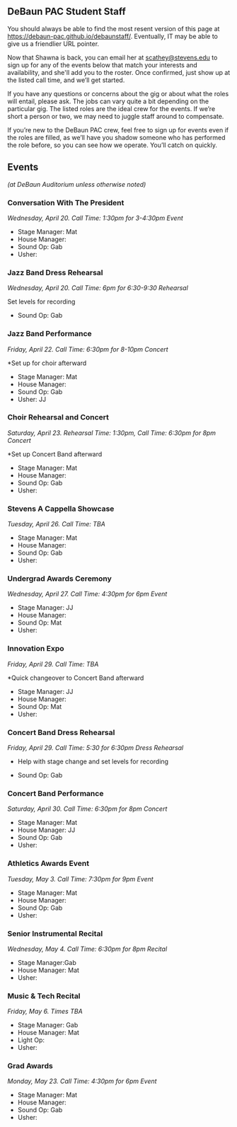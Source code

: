 ## DeBaun PAC Student Staff

You should always be able to find the most resent version of this page at <https://debaun-pac.github.io/debaunstaff/>. Eventually, IT may be able to give us a friendlier URL pointer.

Now that Shawna is back, you can email her at <scathey@stevens.edu>  to sign up for any of the events below that match your interests and availability, and she'll add you to the roster. Once confirmed, just show up at the listed call time, and we’ll get started.

If you have any questions or concerns about the gig or about what the roles will entail, please ask. The jobs can vary quite a bit depending on the particular gig. The listed roles are the ideal crew for the events. If we’re short a person or two, we may need to juggle staff around to compensate.

If you’re new to the DeBaun PAC crew, feel free to sign up for events even if the roles are filled, as we’ll have you shadow someone who has performed the role before, so you can see how we operate. You’ll catch on quickly.


## Events
*(at DeBaun Auditorium unless otherwise noted)*



### Conversation With The President
*Wednesday, April 20. Call Time: 1:30pm for 3-4:30pm Event*

- Stage Manager: Mat
- House Manager: 
- Sound Op: Gab
- Usher:


### Jazz Band Dress Rehearsal
*Wednesday, April 20. Call Time: 6pm for 6:30-9:30 Rehearsal*

Set levels for recording 

- Sound Op: Gab


### Jazz Band Performance
*Friday, April 22. Call Time: 6:30pm for 8-10pm Concert*

*Set up for choir afterward

- Stage Manager: Mat
- House Manager: 
- Sound Op: Gab
- Usher: JJ


### Choir Rehearsal and Concert
*Saturday, April 23. Rehearsal Time: 1:30pm, Call Time: 6:30pm for 8pm Concert*

*Set up Concert Band afterward

- Stage Manager: Mat
- House Manager: 
- Sound Op: Gab
- Usher: 


### Stevens A Cappella Showcase
*Tuesday, April 26. Call Time: TBA*

- Stage Manager: Mat
- House Manager: 
- Sound Op: Gab
- Usher: 


### Undergrad Awards Ceremony 
*Wednesday, April 27. Call Time: 4:30pm for 6pm Event*

- Stage Manager: JJ
- House Manager: 
- Sound Op: Mat
- Usher: 


### Innovation Expo 
*Friday, April 29. Call Time: TBA*

*Quick changeover to Concert Band afterward

- Stage Manager: JJ
- House Manager: 
- Sound Op: Mat
- Usher:


### Concert Band Dress Rehearsal
*Friday, April 29. Call Time: 5:30 for 6:30pm Dress Rehearsal*

* Help with stage change and set levels for recording

- Sound Op: Gab


### Concert Band Performance
*Saturday, April 30. Call Time: 6:30pm for 8pm Concert*

- Stage Manager: Mat
- House Manager: JJ
- Sound Op: Gab
- Usher:

### Athletics Awards Event 
*Tuesday, May 3. Call Time: 7:30pm for 9pm Event*

- Stage Manager: Mat
- House Manager: 
- Sound Op: Gab
- Usher: 


### Senior Instrumental Recital 
*Wednesday, May 4. Call Time: 6:30pm for 8pm Recital*

- Stage Manager:Gab
- House Manager: Mat
- Usher: 


### Music & Tech Recital 
*Friday, May 6. Times TBA*

- Stage Manager: Gab
- House Manager: Mat
- Light Op: 
- Usher: 


### Grad Awards
*Monday, May 23. Call Time: 4:30pm for 6pm Event*

- Stage Manager: Mat
- House Manager: 
- Sound Op: Gab
- Usher: 




